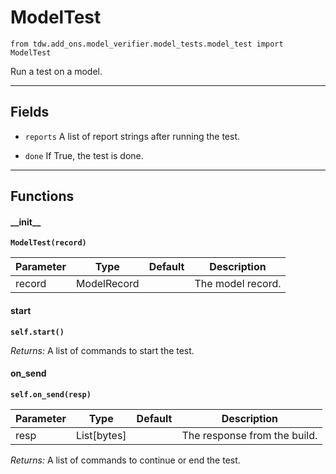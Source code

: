 # ModelTest

`from tdw.add_ons.model_verifier.model_tests.model_test import ModelTest`

Run a test on a model.

***

## Fields

- `reports` A list of report strings after running the test.

- `done` If True, the test is done.

***

## Functions

#### \_\_init\_\_

**`ModelTest(record)`**

| Parameter | Type | Default | Description |
| --- | --- | --- | --- |
| record |  ModelRecord |  | The model record. |

#### start

**`self.start()`**

_Returns:_  A list of commands to start the test.

#### on_send

**`self.on_send(resp)`**


| Parameter | Type | Default | Description |
| --- | --- | --- | --- |
| resp |  List[bytes] |  | The response from the build. |

_Returns:_  A list of commands to continue or end the test.

